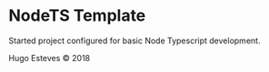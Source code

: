# NodeTS Template
Started project configured for basic Node Typescript development.

Hugo Esteves © 2018